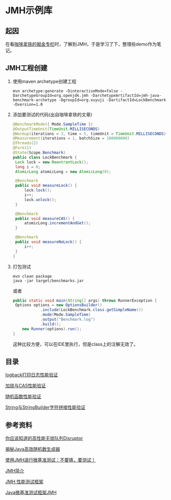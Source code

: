# JMH示例库

## 起因

在看[咖啡拿铁的掘金专栏](https://juejin.im/user/57e4a4e80e3dd9005809b6fb)时，了解到JMH，于是学习了下，整理些demo作为笔记。



## JMH工程创建

1. 使用maven archetype创建工程

   ```
   mvn archetype:generate -DinteractiveMode=false -DarchetypeGroupId=org.openjdk.jmh -DarchetypeArtifactId=jmh-java-benchmark-archetype -DgroupId=org.xuyuji -DartifactId=LockBenchmark -Dversion=1.0
   ```

2. 添加要测试的代码(出自咖啡拿铁的文章)

   ```java
   @BenchmarkMode({ Mode.SampleTime })
   @OutputTimeUnit(TimeUnit.MILLISECONDS)
   @Warmup(iterations = 3, time = 5, timeUnit = TimeUnit.MILLISECONDS)
   @Measurement(iterations = 1, batchSize = 100000000)
   @Threads(2)
   @Fork(1)
   @State(Scope.Benchmark)
   public class LockBenchmark {
   	Lock lock = new ReentrantLock();
   	long i = 0;
   	AtomicLong atomicLong = new AtomicLong(0);
   
   	@Benchmark
   	public void measureLock() {
   		lock.lock();
   		i++;
   		lock.unlock();
   	}
   
   	@Benchmark
   	public void measureCAS() {
   		atomicLong.incrementAndGet();
   	}
   
   	@Benchmark
   	public void measureNoLock() {
   		i++;
   	}
   }
   ```

3. 打包测试

   ```
   mvn clean package
   java -jar target/benchmarks.jar
   ```

   或者

   ```java
   public static void main(String[] args) throws RunnerException {
   	Options options = new OptionsBuilder()
               .include(LockBenchmark.class.getSimpleName())
               .mode(Mode.SampleTime)
               .output("Benchmark.log")
               .build();
       new Runner(options).run();
   }
   ```

   这种比较方便，可以在IDE里执行，但是class上的注解无效了。



## 目录

[logback打印日志性能验证](./LockBenchmark)

[加锁与CAS性能验证](./LockBenchmark)

[随机函数性能验证](./RandomBenchmark)

[String与StringBuilder字符拼接性能验证](./StringBuilderBenchmark)



## 参考资料

[你应该知道的高性能无锁队列Disruptor](https://juejin.im/post/5b5f10d65188251ad06b78e3)

[揭秘Java高效随机数生成器](https://juejin.im/post/5b8742eb6fb9a019ba68480f)

[使用JMH进行微基准测试：不要猜，要测试！](http://www.importnew.com/18084.html)

[JMH简介](http://www.importnew.com/12548.html)

[JMH 性能测试框架](http://blog.dyngr.com/blog/2016/10/29/introduction-of-jmh/)

[Java微基准测试框架JMH](https://www.xncoding.com/2018/01/07/java/jmh.html)
